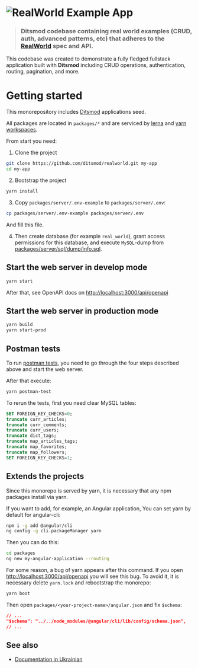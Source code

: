 # ![RealWorld Example App](logo.png)

> ### Ditsmod codebase containing real world examples (CRUD, auth, advanced patterns, etc) that adheres to the [RealWorld](https://github.com/gothinkster/realworld) spec and API.


This codebase was created to demonstrate a fully fledged fullstack application built with **Ditsmod** including CRUD operations, authentication, routing, pagination, and more.

# Getting started

This monorepository includes [Ditsmod](https://ditsmod.github.io/en/) applications seed.

All packages are located in `packages/*` and are serviced by [lerna](https://github.com/lerna/lerna) and [yarn workspaces](https://classic.yarnpkg.com/lang/en/docs/workspaces/).

From start you need:

1. Clone the project

```bash
git clone https://github.com/ditsmod/realworld.git my-app
cd my-app
```

2. Bootstrap the project

```bash
yarn install
```

3. Copy `packages/server/.env-example` to `packages/server/.env`:

```bash
cp packages/server/.env-example packages/server/.env
```

And fill this file.

4. Then create database (for example `real_world`), grant access permissions for this database, and execute `MySQL`-dump from [packages/server/sql/dump/info.sql](./packages/server/sql/dump/info.sql).

## Start the web server in develop mode

```bash
yarn start
```

After that, see OpenAPI docs on [http://localhost:3000/api/openapi](http://localhost:3000/api/openapi)

## Start the web server in production mode

```bash
yarn build
yarn start-prod
```

## Postman tests

To run [postman tests](https://github.com/gothinkster/realworld/blob/main/api/Conduit.postman_collection.json),
you need to go through the four steps described above and start the web server.

After that execute:

```bash
yarn postman-test
```

To rerun the tests, first you need clear MySQL tables:

```sql
SET FOREIGN_KEY_CHECKS=0;
truncate curr_articles;
truncate curr_comments;
truncate curr_users;
truncate dict_tags;
truncate map_articles_tags;
truncate map_favorites;
truncate map_followers;
SET FOREIGN_KEY_CHECKS=1;
```

## Extends the projects

Since this monorepo is served by yarn, it is necessary that any npm packages install via yarn.

If you want to add, for example, an Angular application, You can set yarn by default for angular-cli:

```bash
npm i -g add @angular/cli
ng config -g cli.packageManager yarn
```

Then you can do this:

```bash
cd packages
ng new my-angular-application --routing
```

For some reason, a bug of yarn appears after this command. If you open [http://localhost:3000/api/openapi](http://localhost:3000/api/openapi) you will see this bug. To avoid it, it is necessary delete `yarn.lock` and rebootstrap the monorepo:

```bash
yarn boot
```

Then open `packages/<your-project-name>/angular.json` and fix `$schema`:

```json
// ...
"$schema": "../../node_modules/@angular/cli/lib/config/schema.json",
// ...
```

## See also

- [Documentation in Ukrainian](https://ditsmod.github.io/realworld/)